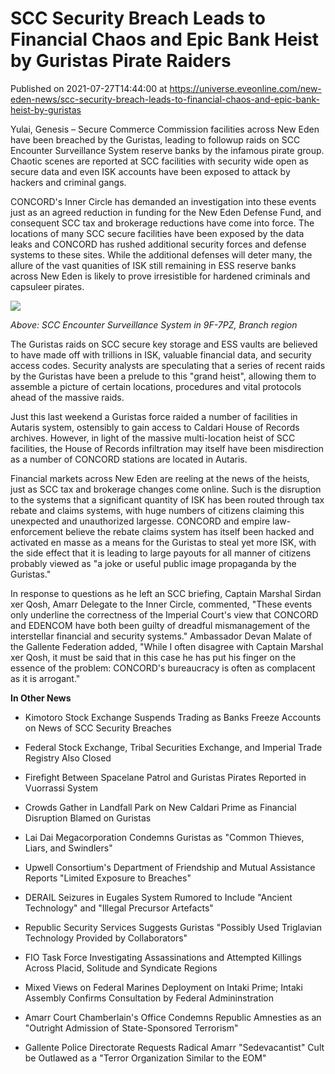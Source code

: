 # SCC Security Breach Leads to Financial Chaos and Epic Bank Heist by Guristas Pirate Raiders
Published on 2021-07-27T14:44:00 at https://universe.eveonline.com/new-eden-news/scc-security-breach-leads-to-financial-chaos-and-epic-bank-heist-by-guristas

Yulai, Genesis – Secure Commerce Commission facilities across New Eden have been breached by the Guristas, leading to followup raids on SCC Encounter Surveillance System reserve banks by the infamous pirate group. Chaotic scenes are reported at SCC facilities with security wide open as secure data and even ISK accounts have been exposed to attack by hackers and criminal gangs.

 CONCORD's Inner Circle has demanded an investigation into these events just as an agreed reduction in funding for the New Eden Defense Fund, and consequent SCC tax and brokerage reductions have come into force. The locations of many SCC secure facilities have been exposed by the data leaks and CONCORD has rushed additional security forces and defense systems to these sites. While the additional defenses will deter many, the allure of the vast quanities of ISK still remaining in ESS reserve banks across New Eden is likely to prove irresistible for hardened criminals and capsuleer pirates.

![](https://web.ccpgamescdn.com/fiction/eveonline/worldnews/images/ess_branch_region.png)  

*Above: SCC Encounter Surveillance System in 9F-7PZ, Branch region*

 The Guristas raids on SCC secure key storage and ESS vaults are believed to have made off with trillions in ISK, valuable financial data, and security access codes. Security analysts are speculating that a series of recent raids by the Guristas have been a prelude to this "grand heist", allowing them to assemble a picture of certain locations, procedures and vital protocols ahead of the massive raids.

 Just this last weekend a Guristas force raided a number of facilities in Autaris system, ostensibly to gain access to Caldari House of Records archives. However, in light of the massive multi-location heist of SCC facilities, the House of Records infiltration may itself have been misdirection as a number of CONCORD stations are located in Autaris.

 Financial markets across New Eden are reeling at the news of the heists, just as SCC tax and brokerage changes come online. Such is the disruption to the systems that a significant quantity of ISK has been routed through tax rebate and claims systems, with huge numbers of citizens claiming this unexpected and unauthorized largesse. CONCORD and empire law-enforcement believe the rebate claims system has itself been hacked and activated en masse as a means for the Guristas to steal yet more ISK, with the side effect that it is leading to large payouts for all manner of citizens probably viewed as "a joke or useful public image propaganda by the Guristas."

 In response to questions as he left an SCC briefing, Captain Marshal Sirdan xer Qosh, Amarr Delegate to the Inner Circle, commented, "These events only underline the correctness of the Imperial Court's view that CONCORD and EDENCOM have both been guilty of dreadful mismanagement of the interstellar financial and security systems." Ambassador Devan Malate of the Gallente Federation added, "While I often disagree with Captain Marshal xer Qosh, it must be said that in this case he has put his finger on the essence of the problem: CONCORD's bureaucracy is often as complacent as it is arrogant."

**In Other News**

* Kimotoro Stock Exchange Suspends Trading as Banks Freeze Accounts on News of SCC Security Breaches

* Federal Stock Exchange, Tribal Securities Exchange, and Imperial Trade Registry Also Closed

* Firefight Between Spacelane Patrol and Guristas Pirates Reported in Vuorrassi System

* Crowds Gather in Landfall Park on New Caldari Prime as Financial Disruption Blamed on Guristas

* Lai Dai Megacorporation Condemns Guristas as "Common Thieves, Liars, and Swindlers"

* Upwell Consortium's Department of Friendship and Mutual Assistance Reports "Limited Exposure to Breaches"

* DERAIL Seizures in Eugales System Rumored to Include "Ancient Technology" and "Illegal Precursor Artefacts"

* Republic Security Services Suggests Guristas "Possibly Used Triglavian Technology Provided by Collaborators"

* FIO Task Force Investigating Assassinations and Attempted Killings Across Placid, Solitude and Syndicate Regions

* Mixed Views on Federal Marines Deployment on Intaki Prime; Intaki Assembly Confirms Consultation by Federal Admininstration

* Amarr Court Chamberlain's Office Condemns Republic Amnesties as an "Outright Admission of State-Sponsored Terrorism"

* Gallente Police Directorate Requests Radical Amarr "Sedevacantist" Cult be Outlawed as a "Terror Organization Similar to the EOM"
